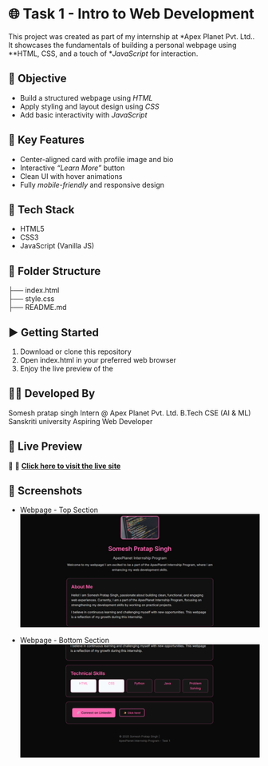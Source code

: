 # 🌐 Task 1 - Intro to Web Development

This project was created as part of my internship at *Apex Planet Pvt. Ltd.. It showcases the fundamentals of building a personal webpage using **HTML, CSS, and a touch of **JavaScript* for interaction.


## 🎯 Objective

* Build a structured webpage using *HTML*
* Apply styling and layout design using *CSS*
* Add basic interactivity with *JavaScript*


## 🧩 Key Features

* Center-aligned card with profile image and bio
* Interactive *“Learn More”* button
* Clean UI with hover animations
* Fully *mobile-friendly* and responsive design
 

## 🔧 Tech Stack

* HTML5
* CSS3
* JavaScript (Vanilla JS)


## 📁 Folder Structure


├── index.html  
├── style.css  
├── README.md  


## ▶ Getting Started

1. Download or clone this repository
2. Open index.html in your preferred web browser
3. Enjoy the live preview of the

## 👨‍💻 Developed By

Somesh pratap singh
Intern @ Apex Planet Pvt. Ltd.
B.Tech CSE (AI & ML)
Sanskriti university
Aspiring Web Developer


## 🚀 Live Preview

🔗 🚀 <a href="https://somesh69.github.io/Task-1-webdev/"><strong>Click here to visit the live site</strong></a>


## 📸 Screenshots

* Webpage - Top Section
 ![alt text](<Screenshot top section.jpg>)

*  Webpage - Bottom Section
![alt text](<Screenshot 2025-07-23 133908.png>)
